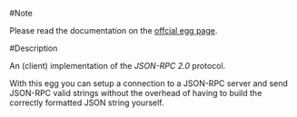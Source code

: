 #Note

Please read the documentation on the [offcial egg page](https://wiki.call-cc.org/eggref/4/json-rpc "The official egg page").

#Description

An (client) implementation of the *JSON-RPC 2.0* protocol.

With this egg you can setup a connection to a JSON-RPC server and send 
JSON-RPC valid strings without the overhead of having to build the correctly
formatted JSON string yourself.
